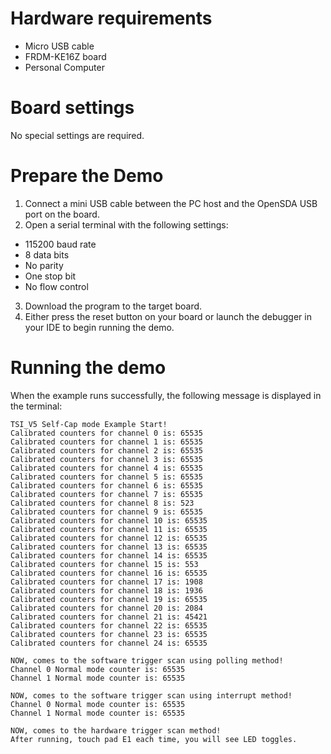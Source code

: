 Hardware requirements
=====================
- Micro USB cable
- FRDM-KE16Z board
- Personal Computer

Board settings
==============
No special settings are required.

Prepare the Demo
================
1. Connect a mini USB cable between the PC host and the OpenSDA USB port on the board.
2.  Open a serial terminal with the following settings:
   - 115200 baud rate
   - 8 data bits
   - No parity
   - One stop bit
   - No flow control
3. Download the program to the target board.
4. Either press the reset button on your board or launch the debugger in your IDE to begin running the demo.

Running the demo
================
When the example runs successfully, the following message is displayed in the terminal:

~~~~~~~~~~~~~~~~~~~~~
TSI_V5 Self-Cap mode Example Start!
Calibrated counters for channel 0 is: 65535 
Calibrated counters for channel 1 is: 65535 
Calibrated counters for channel 2 is: 65535 
Calibrated counters for channel 3 is: 65535 
Calibrated counters for channel 4 is: 65535 
Calibrated counters for channel 5 is: 65535 
Calibrated counters for channel 6 is: 65535 
Calibrated counters for channel 7 is: 65535 
Calibrated counters for channel 8 is: 523 
Calibrated counters for channel 9 is: 65535 
Calibrated counters for channel 10 is: 65535 
Calibrated counters for channel 11 is: 65535 
Calibrated counters for channel 12 is: 65535 
Calibrated counters for channel 13 is: 65535 
Calibrated counters for channel 14 is: 65535 
Calibrated counters for channel 15 is: 553 
Calibrated counters for channel 16 is: 65535 
Calibrated counters for channel 17 is: 1908 
Calibrated counters for channel 18 is: 1936 
Calibrated counters for channel 19 is: 65535 
Calibrated counters for channel 20 is: 2084 
Calibrated counters for channel 21 is: 45421 
Calibrated counters for channel 22 is: 65535 
Calibrated counters for channel 23 is: 65535 
Calibrated counters for channel 24 is: 65535 

NOW, comes to the software trigger scan using polling method!
Channel 0 Normal mode counter is: 65535 
Channel 1 Normal mode counter is: 65535 

NOW, comes to the software trigger scan using interrupt method!
Channel 0 Normal mode counter is: 65535 
Channel 1 Normal mode counter is: 65535 

NOW, comes to the hardware trigger scan method!
After running, touch pad E1 each time, you will see LED toggles.
~~~~~~~~~~~~~~~~~~~~~
